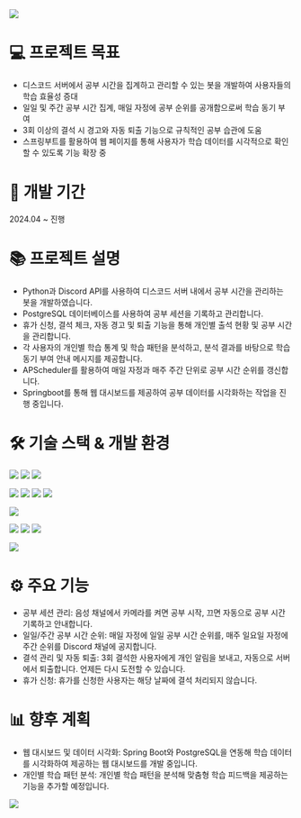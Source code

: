 <img src= "https://capsule-render.vercel.app/api?type=waving&height=300&color=gradient&text=StudyTime%20Manager&desc=Discord%20Bot%20and%20Web%20Dashboard%20for%20Efficient%20Study%20Tracking&descAlign=50&descAlignY=59&descSize=20.1&fontSize=80&section=header&reversal=true&textBg=false&animation=fadeIn&fontAlign=50&fontAlignY=45" />


# 💻 프로젝트 목표
- 디스코드 서버에서 공부 시간을 집계하고 관리할 수 있는 봇을 개발하여 사용자들의 학습 효율성 증대
- 일일 및 주간 공부 시간 집계, 매일 자정에 공부 순위를 공개함으로써 학습 동기 부여
- 3회 이상의 결석 시 경고와 자동 퇴출 기능으로 규칙적인 공부 습관에 도움
- 스프링부트를 활용하여 웹 페이지를 통해 사용자가 학습 데이터를 시각적으로 확인할 수 있도록 기능 확장 중


# 📆 개발 기간
2024.04 ~ 진행 


# 📚 프로젝트 설명
- Python과 Discord API를 사용하여 디스코드 서버 내에서 공부 시간을 관리하는 봇을 개발하였습니다.
- PostgreSQL 데이터베이스를 사용하여 공부 세션을 기록하고 관리합니다.
- 휴가 신청, 결석 체크, 자동 경고 및 퇴출 기능을 통해 개인별 출석 현황 및 공부 시간을 관리합니다.
- 각 사용자의 개인별 학습 통계 및 학습 패턴을 분석하고, 분석 결과를 바탕으로 학습 동기 부여 안내 메시지를 제공합니다.
- APScheduler를 활용하여 매일 자정과 매주 주간 단위로 공부 시간 순위를 갱신합니다.
- Springboot를 통해 웹 대시보드를 제공하여 공부 데이터를 시각화하는 작업을 진행 중입니다.


# 🛠 기술 스택 & 개발 환경
<img src="https://img.shields.io/badge/java-007396?style=for-the-badge&logo=java&logoColor=white"> <img src="https://img.shields.io/badge/springboot-6DB33F?style=for-the-badge&logo=spring&logoColor=white"> <img src="https://img.shields.io/badge/python-3776AB?style=for-the-badge&logo=python&logoColor=white"> 

<img src="https://img.shields.io/badge/html5-E34F26?style=for-the-badge&logo=html5&logoColor=white"> <img src="https://img.shields.io/badge/javascript-F7DF1E?style=for-the-badge&logo=javascript&logoColor=black"> <img src="https://img.shields.io/badge/css-1572B6?style=for-the-badge&logo=css3&logoColor=white"> <img src="https://img.shields.io/badge/bootstrap-7952B3?style=for-the-badge&logo=bootstrap&logoColor=white">

<img src="https://img.shields.io/badge/PostgreSQL-4169E1?style=for-the-badge&logo=postgresql&logoColor=white">

<img src="https://img.shields.io/badge/github-181717?style=for-the-badge&logo=github&logoColor=white"> <img src="https://img.shields.io/badge/git-F05032?style=for-the-badge&logo=git&logoColor=white"> <img src="https://img.shields.io/badge/notion-000000?style=for-the-badge&logo=notion&logoColor=white">

<img src="https://img.shields.io/badge/Heroku-430098?style=for-the-badge&logo=heroku&logoColor=white">


# ⚙ 주요 기능
- 공부 세션 관리: 음성 채널에서 카메라를 켜면 공부 시작, 끄면 자동으로 공부 시간 기록하고 안내합니다.
- 일일/주간 공부 시간 순위: 매일 자정에 일일 공부 시간 순위를, 매주 일요일 자정에 주간 순위를 Discord 채널에 공지합니다.
- 결석 관리 및 자동 퇴출: 3회 결석한 사용자에게 개인 알림을 보내고, 자동으로 서버에서 퇴출합니다. 언제든 다시 도전할 수 있습니다.
- 휴가 신청: 휴가를 신청한 사용자는 해당 날짜에 결석 처리되지 않습니다.
  

# 📊 향후 계획
- 웹 대시보드 및 데이터 시각화: Spring Boot와 PostgreSQL을 연동해 학습 데이터를 시각화하여 제공하는 웹 대시보드를 개발 중입니다.
- 개인별 학습 패턴 분석: 개인별 학습 패턴을 분석해 맞춤형 학습 피드백을 제공하는 기능을 추가할 예정입니다.

<img src="https://capsule-render.vercel.app/api?type=waving&color=timeAuto&height=150&section=footer" /> 
